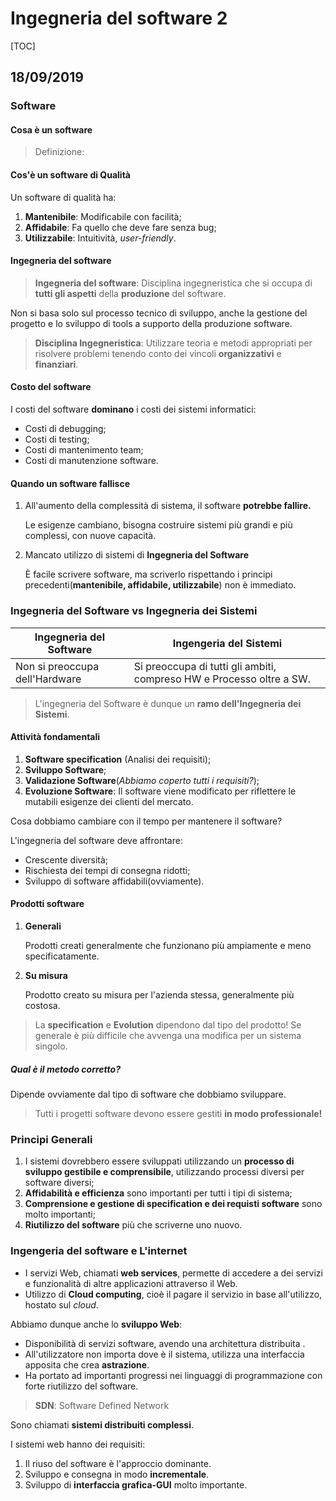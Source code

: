 # Ingegneria del software 2

[TOC]

## 18/09/2019

### Software

#### Cosa è un software

> Definizione:



#### Cos'è un software di Qualità

Un software di qualità ha:

1. **Mantenibile**: Modificabile con facilità;
2. **Affidabile**: Fa quello che deve fare senza bug;
3. **Utilizzabile**: Intuitività, _user-friendly_.



#### Ingegneria del software

> **Ingegneria del software**: Disciplina ingegneristica che si occupa di **tutti gli aspetti** della **produzione** del software.

Non si basa solo sul processo tecnico di sviluppo, anche la gestione del progetto e lo sviluppo di tools a supporto della produzione software.	

> **Disciplina Ingegneristica**: Utilizzare teoria e metodi appropriati per risolvere problemi tenendo conto dei vincoli **organizzativi** e **finanziari**.

#### Costo del software

I costi del software **dominano** i costi dei sistemi informatici:

* Costi di debugging;
* Costi di testing;
* Costi di mantenimento team;
* Costi di manutenzione software.

#### Quando un software fallisce

1. All'aumento della complessità di sistema, il software **potrebbe fallire.**

   Le esigenze cambiano, bisogna costruire sistemi più grandi e più complessi, con nuove capacità.

2. Mancato utilizzo di sistemi di **Ingegneria del Software**

   È facile scrivere software, ma scriverlo rispettando i principi precedenti(**mantenibile, affidabile, utilizzabile**) non è immediato.

### Ingegneria del Software vs Ingegneria dei Sistemi

| Ingegneria del Software        | Ingengeria del Sistemi                                       |
| ------------------------------ | ------------------------------------------------------------ |
| Non si preoccupa dell'Hardware | Si  preoccupa di tutti gli ambiti, compreso HW e Processo oltre a SW. |

>  L'ingegneria del Software è dunque un **ramo dell'Ingegneria dei Sistemi**.

#### Attività fondamentali

1. **Software specification** (Analisi dei requisiti);
2. **Sviluppo Software**;
3. **Validazione Software**(_Abbiamo coperto tutti i requisiti?_);
4. **Evoluzione Software**: Il software viene modificato per riflettere le mutabili esigenze dei clienti del mercato.

Cosa dobbiamo cambiare con il tempo per mantenere il software?

L'ingegneria del software deve affrontare:

* Crescente diversità;
* Rischiesta dei tempi di consegna ridotti;
* Sviluppo di software affidabili(ovviamente).

#### Prodotti software

1. **Generali**

   Prodotti creati generalmente che funzionano più ampiamente e meno specificatamente.

2. **Su misura**

   Prodotto creato su misura per l'azienda stessa, generalmente più costosa.

> La **specification** e **Evolution** dipendono dal tipo del prodotto! Se generale è più difficile che avvenga una modifica per un sistema singolo.

##### Qual è il metodo corretto?

Dipende ovviamente dal tipo di software che dobbiamo sviluppare. 

> Tutti i progetti software devono essere gestiti **in modo professionale!** 

### Principi Generali

1. I sistemi dovrebbero essere sviluppati utilizzando un **processo di sviluppo gestibile e comprensibile**, utilizzando processi diversi per software diversi;
2. **Affidabilità e efficienza** sono importanti per tutti i tipi di sistema;
3. **Comprensione e gestione di specification e dei requisti software** sono molto importanti;
4. **Riutilizzo del software** più che scriverne uno nuovo.

### Ingengeria del software e L'internet

* I servizi Web, chiamati **web services**, permette di accedere a dei servizi e funzionalità di altre applicazioni attraverso il Web.
* Utilizzo di **Cloud computing**, cioè il pagare il servizio in base all'utilizzo, hostato sul *cloud*.

Abbiamo dunque anche lo **sviluppo Web**:

* Disponibilità di servizi software, avendo una architettura distribuita .
* All'utilizzatore non importa dove è il sistema, utilizza una interfaccia apposita che crea **astrazione**.
* Ha portato ad importanti progressi nei linguaggi di programmazione con forte riutilizzo del software.

> **SDN**: Software Defined Network

Sono chiamati **sistemi distribuiti complessi**.

I sistemi web hanno dei requisiti:

1. Il riuso del software è l'approccio dominante.
2. Sviluppo e consegna in modo **incrementale**.
3. Sviluppo di **interfaccia grafica-GUI** molto importante. 

